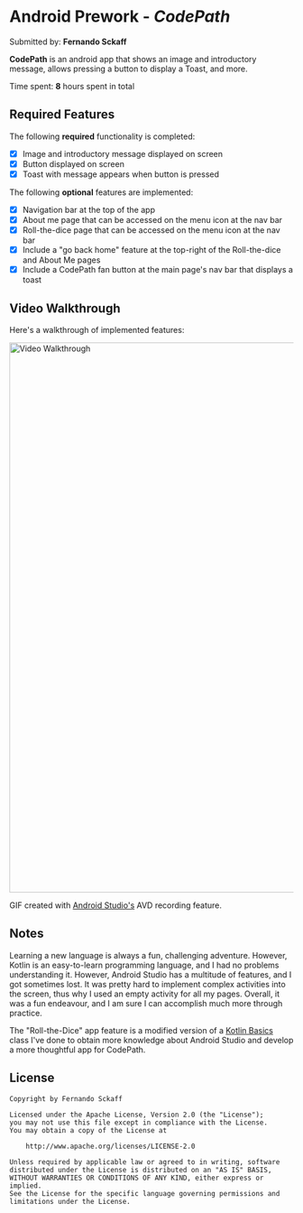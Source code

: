 # Android Prework - *CodePath*

Submitted by: **Fernando Sckaff**

**CodePath** is an android app that shows an image and introductory message, allows pressing a button to display a Toast, and more.

Time spent: **8** hours spent in total

## Required Features

The following **required** functionality is completed:

* [x] Image and introductory message displayed on screen
* [x] Button displayed on screen
* [x] Toast with message appears when button is pressed 

The following **optional** features are implemented:

* [x] Navigation bar at the top of the app
* [x] About me page that can be accessed on the menu icon at the nav bar
* [x] Roll-the-dice page that can be accessed on the menu icon at the nav bar
* [x] Include a "go back home" feature at the top-right of the Roll-the-dice and About Me pages
* [x] Include a CodePath fan button at the main page's nav bar that displays a toast

## Video Walkthrough

Here's a walkthrough of implemented features:

<img src='./app_gif.gif' title='Video Walkthrough' width='' alt='Video Walkthrough' width='450' height='975'>

GIF created with [Android Studio's](https://developer.android.com/studio) AVD recording feature.  

## Notes

Learning a new language is always a fun, challenging adventure. However, Kotlin is an easy-to-learn programming language, and I had no problems understanding it. However, Android Studio has a multitude of features, and I got sometimes lost. It was pretty hard to implement complex activities into the screen, thus why I used an empty activity for all my pages. Overall, it was a fun endeavour, and I am sure I can accomplish much more through practice.

The "Roll-the-Dice" app feature is a modified version of a [Kotlin Basics](https://developer.android.com/courses/pathways/android-basics-kotlin-four) class I've done to obtain more knowledge about Android Studio and develop a more thoughtful app for CodePath.

## License

    Copyright by Fernando Sckaff

    Licensed under the Apache License, Version 2.0 (the "License");
    you may not use this file except in compliance with the License.
    You may obtain a copy of the License at

        http://www.apache.org/licenses/LICENSE-2.0

    Unless required by applicable law or agreed to in writing, software
    distributed under the License is distributed on an "AS IS" BASIS,
    WITHOUT WARRANTIES OR CONDITIONS OF ANY KIND, either express or implied.
    See the License for the specific language governing permissions and
    limitations under the License.